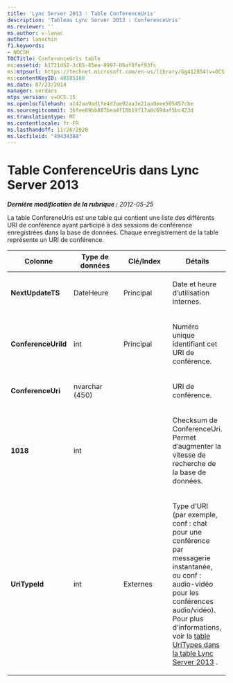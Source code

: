 ```yaml
---
title: 'Lync Server 2013 : Table ConferenceUris'
description: 'Tableau Lync Server 2013 : ConferenceUris'
ms.reviewer: ''
ms.author: v-lanac
author: lanachin
f1.keywords:
- NOCSH
TOCTitle: ConferenceUris table
ms:assetid: b1721d52-3c65-45ea-8997-06af8fef93fc
ms:mtpsurl: https://technet.microsoft.com/en-us/library/Gg412854(v=OCS.15)
ms:contentKeyID: 48185160
ms.date: 07/23/2014
manager: serdars
mtps_version: v=OCS.15
ms.openlocfilehash: a142aa9ad1fe4d3ae92aa3e21aa9eee505457cbe
ms.sourcegitcommit: 36fee89bb887bea4f18b19f17a8c69daf5bc423d
ms.translationtype: MT
ms.contentlocale: fr-FR
ms.lasthandoff: 11/26/2020
ms.locfileid: "49434388"
---
```

# <a name="conferenceuris-table-in-lync-server-2013"></a>Table ConferenceUris dans Lync Server 2013

<div data-xmlns="http://www.w3.org/1999/xhtml">

<div class="topic" data-xmlns="http://www.w3.org/1999/xhtml" data-msxsl="urn:schemas-microsoft-com:xslt" data-cs="https://msdn.microsoft.com/">

<div data-asp="https://msdn2.microsoft.com/asp">



</div>

<div id="mainSection">

<div id="mainBody">

<span> </span>

_**Dernière modification de la rubrique :** 2012-05-25_

La table ConfereneUris est une table qui contient une liste des différents URI de conférence ayant participé à des sessions de conférence enregistrées dans la base de données. Chaque enregistrement de la table représente un URI de conférence.


<table>
<colgroup>
<col style="width: 25%" />
<col style="width: 25%" />
<col style="width: 25%" />
<col style="width: 25%" />
</colgroup>
<thead>
<tr class="header">
<th>Colonne</th>
<th>Type de données</th>
<th>Clé/Index</th>
<th>Détails</th>
</tr>
</thead>
<tbody>
<tr class="odd">
<td><p><strong>NextUpdateTS</strong></p></td>
<td><p>DateHeure</p></td>
<td><p>Principal</p></td>
<td><p>Date et heure d’utilisation internes.</p></td>
</tr>
<tr class="even">
<td><p><strong>ConferenceUriId</strong></p></td>
<td><p>int</p></td>
<td><p>Principal</p></td>
<td><p>Numéro unique identifiant cet URI de conférence.</p></td>
</tr>
<tr class="odd">
<td><p><strong>ConferenceUri</strong></p></td>
<td><p>nvarchar (450)</p></td>
<td></td>
<td><p>URI de conférence.</p></td>
</tr>
<tr class="even">
<td><p><strong>1018</strong></p></td>
<td><p>int</p></td>
<td></td>
<td><p>Checksum de ConferenceUri. Permet d’augmenter la vitesse de recherche de la base de données.</p></td>
</tr>
<tr class="odd">
<td><p><strong>UriTypeId</strong></p></td>
<td><p>int</p></td>
<td><p>Externes</p></td>
<td><p>Type d’URI (par exemple, conf : chat pour une conférence par messagerie instantanée, ou conf : audio-vidéo pour les conférences audio/vidéo). Pour plus d’informations, voir la <a href="lync-server-2013-uritypes-table.md">table UriTypes dans la table Lync Server 2013</a> .</p></td>
</tr>
</tbody>
</table>


</div>

<span> </span>

</div>

</div>

</div>

